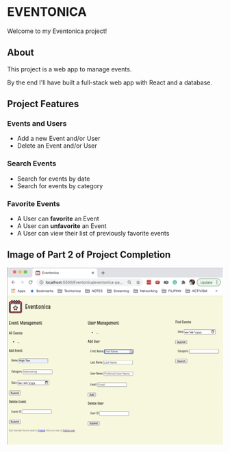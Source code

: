 # EVENTONICA

Welcome to my Eventonica project!

## About

This project is a web app to manage events.

By the end I'll have built a full-stack web app with React and a database.

## Project Features

### Events and Users

- Add a new Event and/or User
- Delete an Event and/or User

### Search Events

- Search for events by date
- Search for events by category

### Favorite Events

- A User can **favorite** an Event
- A User can **unfavorite** an Event
- A User can view their list of previously favorite events

## Image of Part 2 of Project Completion
![Eventonica ScreenShot](TakeTwo.png?raw=true)
